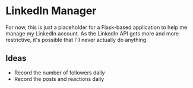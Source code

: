 # LinkedIn Manager

For now, this is just a placeholder for a Flask-based application to help me manage my LinkedIn account. As the LinkedIn API gets more and more restrictive, it's possible that I'll never actually do anything.

## Ideas

- Record the number of followers daily
- Record the posts and reactions daily
